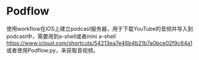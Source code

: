 # Podflow
使用workflow在iOS上建立podcast服务器，用于下载YouTube的音频并导入到podcast中，需要用到a-shell或者mini a-shell
   https://www.icloud.com/shortcuts/54213ea7e46b4b21b7a0bce02f9c64a1
或者使用Podflow.py，来获取音视频。